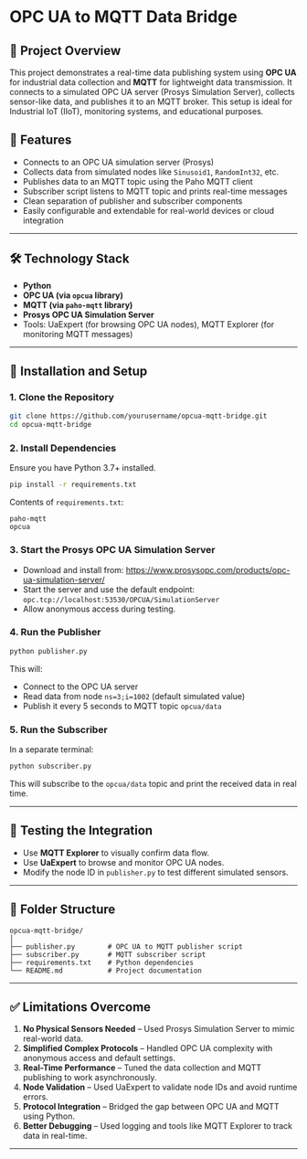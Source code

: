 # OPC UA to MQTT Data Bridge

## 🚀 Project Overview

This project demonstrates a real-time data publishing system using **OPC UA** for industrial data collection and **MQTT** for lightweight data transmission. It connects to a simulated OPC UA server (Prosys Simulation Server), collects sensor-like data, and publishes it to an MQTT broker. This setup is ideal for Industrial IoT (IIoT), monitoring systems, and educational purposes.

## 📌 Features

- Connects to an OPC UA simulation server (Prosys)
- Collects data from simulated nodes like `Sinusoid1`, `RandomInt32`, etc.
- Publishes data to an MQTT topic using the Paho MQTT client
- Subscriber script listens to MQTT topic and prints real-time messages
- Clean separation of publisher and subscriber components
- Easily configurable and extendable for real-world devices or cloud integration

---

## 🛠️ Technology Stack

- **Python**
- **OPC UA (via `opcua` library)**
- **MQTT (via `paho-mqtt` library)**
- **Prosys OPC UA Simulation Server**
- Tools: UaExpert (for browsing OPC UA nodes), MQTT Explorer (for monitoring MQTT messages)

---

## 🔧 Installation and Setup

### 1. Clone the Repository

```bash
git clone https://github.com/yourusername/opcua-mqtt-bridge.git
cd opcua-mqtt-bridge
```

### 2. Install Dependencies

Ensure you have Python 3.7+ installed.

```bash
pip install -r requirements.txt
```

Contents of `requirements.txt`:
```
paho-mqtt
opcua
```

### 3. Start the Prosys OPC UA Simulation Server

- Download and install from: https://www.prosysopc.com/products/opc-ua-simulation-server/
- Start the server and use the default endpoint:  
  `opc.tcp://localhost:53530/OPCUA/SimulationServer`
- Allow anonymous access during testing.

### 4. Run the Publisher

```bash
python publisher.py
```

This will:
- Connect to the OPC UA server
- Read data from node `ns=3;i=1002` (default simulated value)
- Publish it every 5 seconds to MQTT topic `opcua/data`

### 5. Run the Subscriber 

In a separate terminal:

```bash
python subscriber.py
```

This will subscribe to the `opcua/data` topic and print the received data in real time.

---

## 🧪 Testing the Integration

- Use **MQTT Explorer** to visually confirm data flow.
- Use **UaExpert** to browse and monitor OPC UA nodes.
- Modify the node ID in `publisher.py` to test different simulated sensors.

---

## 🧱 Folder Structure

```
opcua-mqtt-bridge/
│
├── publisher.py        # OPC UA to MQTT publisher script
├── subscriber.py       # MQTT subscriber script
├── requirements.txt    # Python dependencies
└── README.md           # Project documentation
```

---

## ✅ Limitations Overcome

1. **No Physical Sensors Needed** – Used Prosys Simulation Server to mimic real-world data.  
2. **Simplified Complex Protocols** – Handled OPC UA complexity with anonymous access and default settings.  
3. **Real-Time Performance** – Tuned the data collection and MQTT publishing to work asynchronously.  
4. **Node Validation** – Used UaExpert to validate node IDs and avoid runtime errors.  
5. **Protocol Integration** – Bridged the gap between OPC UA and MQTT using Python.  
6. **Better Debugging** – Used logging and tools like MQTT Explorer to track data in real-time.

---

